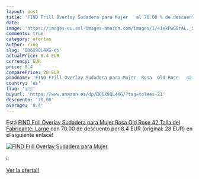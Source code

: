 ```yaml
---
layout: post
title: 'FIND Frill Overlay Sudadera para Mujer   al 70.00 % de descuento'
date: 
image: 'https://images-eu.ssl-images-amazon.com/images/I/41ekPwG8rAL._SL200_.jpg'
comments: true
category: ofertas
author: ring
slug: 'B06X9QL4XG-es'
actualPrice: 8.4 EUR
currency: EUR
price: 8.4
comparePrice: 28 EUR
prodname: 'FIND Frill Overlay Sudadera para Mujer  Rosa  Old Rose   42  Talla del Fabricante: Large '
country: 'es'
flag: '🇪🇸'
buyurl: 'https://www.amazon.es/dp/B06X9QL4XG/?tag=tolees-21'
descuento: '70.00'
average: '8.4'
---
```


Está [FIND Frill Overlay Sudadera para Mujer  Rosa  Old Rose   42  Talla del Fabricante: Large ](https://www.amazon.es/dp/B06X9QL4XG/?tag=tolees-21) con 70.00 de descuento por 8.4 EUR (original: 28 EUR) en el siguiente enlace!

[![FIND Frill Overlay Sudadera para Mujer  ](https://images-eu.ssl-images-amazon.com/images/I/41ekPwG8rAL._SL200_.jpg)](https://www.amazon.es/dp/B06X9QL4XG/?tag=tolees-21)

ℹ️:


[Ver la oferta!!](https://www.amazon.es/dp/B06X9QL4XG/?tag=tolees-21)
